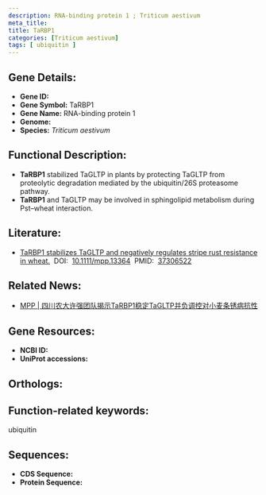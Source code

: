 ```yaml
---
description: RNA-binding protein 1 ; Triticum aestivum
meta_title:
title: TaRBP1
categories: [Triticum aestivum]
tags: [ ubiquitin ]
---
```


## Gene Details:
- **Gene ID:**	[]()
- **Gene Symbol:** TaRBP1
- **Gene Name:** RNA-binding protein 1
- **Genome:** []()
- **Species:** *Triticum aestivum*

## Functional Description:
   - **TaRBP1** stabilized TaGLTP in plants by protecting TaGLTP from proteolytic degradation mediated by the ubiquitin/26S proteasome pathway.
   - **TaRBP1** and TaGLTP may be involved in sphingolipid metabolism during Pst–wheat interaction.

## Literature:
   - [TaRBP1 stabilizes TaGLTP and negatively regulates stripe rust resistance in wheat.]( https://bsppjournals.onlinelibrary.wiley.com/doi/10.1111/mpp.13364)&nbsp;&nbsp;DOI:&nbsp;&nbsp;[10.1111/mpp.13364](https://bsppjournals.onlinelibrary.wiley.com/doi/10.1111/mpp.13364)&nbsp;&nbsp;PMID:&nbsp;&nbsp;[37306522](https://pubmed.ncbi.nlm.nih.gov/37306522/)

## Related News:
   - [MPP | 四川农大许强团队揭示TaRBP1稳定TaGLTP并负调控对小麦条锈病抗性](https://mp.weixin.qq.com/s/ib03uhxgHcZgfh4AkVL4BA)

## Gene Resources:
- **NCBI ID:** [](https://www.ncbi.nlm.nih.gov/gene/?term=)
- **UniProt accessions:** [](https://www.uniprot.org/uniprotkb//entry)

## Orthologs:

## Function-related keywords:
ubiquitin

## Sequences:
- **CDS Sequence:**
- **Protein Sequence:**
